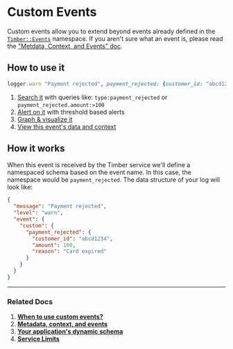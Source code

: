 # Custom Events

Custom events allow you to extend beyond events already defined in
the [`Timber::Events`](http://www.rubydoc.info/github/timberio/timber-ruby/Timber/Events) namespace. If you aren't sure what an event is, please read the ["Metdata, Context, and Events" doc](/concepts/metadata-context-and-events).


## How to use it

```ruby
logger.warn "Payment rejected", payment_rejected: {customer_id: "abcd1234", amount: 100, reason: "Card expired"}
```

1. [Search it](/app/console/searching) with queries like: `type:payment_rejected` or `payment_rejected.amount:>100`
2. [Alert on it](/app/alerts) with threshold based alerts
3. [Graph & visualize it](/app/graphs)
4. [View this event's data and context](/app/console/view-metadata-and-context)


## How it works

When this event is received by the Timber service we'll define a namespaced schema based on the event name. In this case, the namespace would be `payment_rejected`. The data structure of your log will look like:

```json
{
  "message": "Payment rejected",
  "level": "warn",
  "event": {
    "custom": {
      "payment_rejected": {
        "customer_id": "abcd1234",
        "amount": 100,
        "reason": "Card expired"
      }
    }
  }
}
```

---

### Related Docs

1. [**When to use custom events?**](/guides/when-to-use-custom-events)
2. [**Metadata, context, and events**](/concepts/metadata-context-and-events)
3. [**Your application's dynamic schema**](/concepts/application-schema)
4. [**Service Limits**](/concepts/service-limits)
